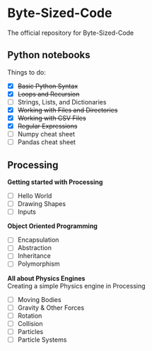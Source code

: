 # Byte-Sized-Code
The official repository for Byte-Sized-Code

## Python notebooks
Things to do:  
- [x] ~~Basic Python Syntax~~
- [x] ~~Loops and Recursion~~
- [ ] Strings, Lists, and Dictionaries
- [x] ~~Working with Files and Directories~~
- [x] ~~Working with CSV Files~~
- [x] ~~Regular Expressions~~
- [ ] Numpy cheat sheet
- [ ] Pandas cheat sheet

## Processing  

**Getting started with Processing**  
- [ ] Hello World
- [ ] Drawing Shapes
- [ ] Inputs

**Object Oriented Programming**  
- [ ] Encapsulation
- [ ] Abstraction
- [ ] Inheritance
- [ ] Polymorphism

**All about Physics Engines**  
Creating a simple Physics engine in Processing  
- [ ] Moving Bodies
- [ ] Gravity & Other Forces
- [ ] Rotation
- [ ] Collision
- [ ] Particles
- [ ] Particle Systems
